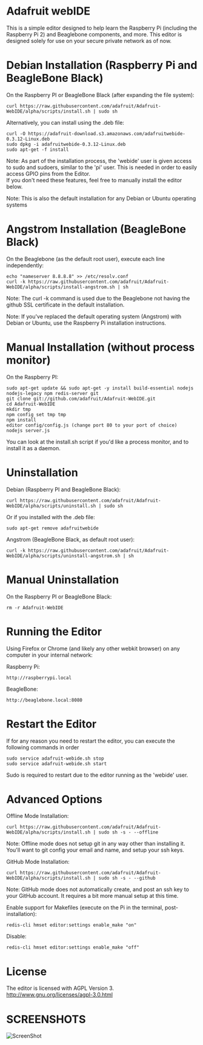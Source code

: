 Adafruit webIDE
================
This is a simple editor designed to help learn the Raspberry Pi (including the Raspberry Pi 2) and Beaglebone components, and more. This editor is designed solely for use on your secure private network as of now.

Debian Installation (Raspberry Pi and BeagleBone Black)
============

On the Raspberry PI or BeagleBone Black (after expanding the file system):

    curl https://raw.githubusercontent.com/adafruit/Adafruit-WebIDE/alpha/scripts/install.sh | sudo sh

Alternatively, you can install using the .deb file:

    curl -O https://adafruit-download.s3.amazonaws.com/adafruitwebide-0.3.12-Linux.deb
    sudo dpkg -i adafruitwebide-0.3.12-Linux.deb
    sudo apt-get -f install

Note: As part of the installation process, the 'webide' user is given access to sudo and sudoers,
similar to the 'pi' user.  This is needed in order to easily access GPIO pins from the Editor.  
If you don't need these features, feel free to manually install the editor below.

Note: This is also the default installation for any Debian or Ubuntu operating systems

Angstrom Installation (BeagleBone Black)
============

On the Beaglebone (as the default root user), execute each line independently:

    echo "nameserver 8.8.8.8" >> /etc/resolv.conf
    curl -k https://raw.githubusercontent.com/adafruit/Adafruit-WebIDE/alpha/scripts/install-angstrom.sh | sh

Note: The curl -k command is used due to the Beaglebone not having the github SSL certificate in the default installation.

Note: If you've replaced the default operating system (Angstrom) with Debian or Ubuntu, use the Raspberry Pi installation instructions.

Manual Installation (without process monitor)
============

On the Raspberry PI:

    sudo apt-get update && sudo apt-get -y install build-essential nodejs nodejs-legacy npm redis-server git
    git clone git://github.com/adafruit/Adafruit-WebIDE.git
    cd Adafruit-WebIDE
    mkdir tmp
    npm config set tmp tmp
    npm install
    editor config/config.js (change port 80 to your port of choice)
    nodejs server.js

You can look at the install.sh script if you'd like a process monitor, and to install it
as a daemon.

Uninstallation
============

Debian (Raspberry PI and BeagleBone Black):

    curl https://raw.githubusercontent.com/adafruit/Adafruit-WebIDE/alpha/scripts/uninstall.sh | sudo sh

Or if you installed with the .deb file:

    sudo apt-get remove adafruitwebide

Angstrom (BeagleBone Black, as default root user):

    curl -k https://raw.githubusercontent.com/adafruit/Adafruit-WebIDE/alpha/scripts/uninstall-angstrom.sh | sh

Manual Uninstallation
============

On the Raspberry PI or BeagleBone Black:

    rm -r Adafruit-WebIDE

Running the Editor
============

Using Firefox or Chrome (and likely any other webkit browser) on any computer in your internal network:

Raspberry Pi:

    http://raspberrypi.local

BeagleBone:

    http://beaglebone.local:8080

Restart the Editor
============

If for any reason you need to restart the editor, you can execute the following commands in order

    sudo service adafruit-webide.sh stop
    sudo service adafruit-webide.sh start

Sudo is required to restart due to the editor running as the 'webide' user.

Advanced Options
============

Offline Mode Installation:

    curl https://raw.githubusercontent.com/adafruit/Adafruit-WebIDE/alpha/scripts/install.sh | sudo sh -s - --offline

Note: Offline mode does not setup git in any way other than installing it.  You'll want to git config your
email and name, and setup your ssh keys.

GitHub Mode Installation:

    curl https://raw.githubusercontent.com/adafruit/Adafruit-WebIDE/alpha/scripts/install.sh | sudo sh -s - --github

Note: GitHub mode does not automatically create, and post an ssh key to your GitHub account.  It requires
a bit more manual setup at this time.

Enable support for Makefiles (execute on the Pi in the terminal, post-installation):

    redis-cli hmset editor:settings enable_make "on"

Disable:

    redis-cli hmset editor:settings enable_make "off"

License
============

The editor is licensed with AGPL Version 3.
http://www.gnu.org/licenses/agpl-3.0.html

SCREENSHOTS
===========
![ScreenShot](http://www.adafruit.com/adablog/wp-content/uploads/2012/10/WebIDE_Alpha.jpg)
